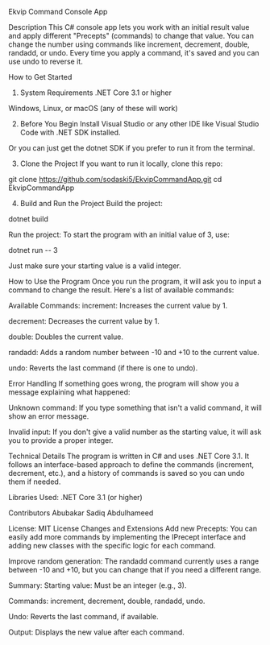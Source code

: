 Ekvip Command Console App

Description
This C# console app lets you work with an initial result value and apply different "Precepts" (commands) to change that value. You can change the number using commands like increment, decrement, double, randadd, or undo. Every time you apply a command, it's saved and you can use undo to reverse it.

How to Get Started

1. System Requirements
   .NET Core 3.1 or higher

Windows, Linux, or macOS (any of these will work)

2. Before You Begin
   Install Visual Studio or any other IDE like Visual Studio Code with .NET SDK installed.

Or you can just get the dotnet SDK if you prefer to run it from the terminal.

3. Clone the Project
   If you want to run it locally, clone this repo:

git clone https://github.com/sodaski5/EkvipCommandApp.git
cd EkvipCommandApp

4. Build and Run the Project
   Build the project:

dotnet build

Run the project:
To start the program with an initial value of 3, use:

dotnet run -- 3

Just make sure your starting value is a valid integer.

How to Use the Program
Once you run the program, it will ask you to input a command to change the result. Here's a list of available commands:

Available Commands:
increment: Increases the current value by 1.

decrement: Decreases the current value by 1.

double: Doubles the current value.

randadd: Adds a random number between -10 and +10 to the current value.

undo: Reverts the last command (if there is one to undo).

Error Handling
If something goes wrong, the program will show you a message explaining what happened:

Unknown command: If you type something that isn't a valid command, it will show an error message.

Invalid input: If you don't give a valid number as the starting value, it will ask you to provide a proper integer.

Technical Details
The program is written in C# and uses .NET Core 3.1. It follows an interface-based approach to define the commands (increment, decrement, etc.), and a history of commands is saved so you can undo them if needed.

Libraries Used:
.NET Core 3.1 (or higher)

Contributors
Abubakar Sadiq Abdulhameed

License: MIT License
Changes and Extensions
Add new Precepts: You can easily add more commands by implementing the IPrecept interface and adding new classes with the specific logic for each command.

Improve random generation: The randadd command currently uses a range between -10 and +10, but you can change that if you need a different range.

Summary:
Starting value: Must be an integer (e.g., 3).

Commands: increment, decrement, double, randadd, undo.

Undo: Reverts the last command, if available.

Output: Displays the new value after each command.
